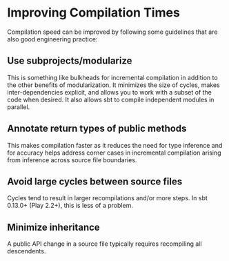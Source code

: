 <!--- Copyright (C) 2009-2015 Typesafe Inc. <http://www.typesafe.com> -->
# Improving Compilation Times

Compilation speed can be improved by following some guidelines that are also good engineering practice:

## Use subprojects/modularize

This is something like bulkheads for incremental compilation in addition to the other benefits of modularization. It minimizes the size of cycles, makes inter-dependencies explicit, and allows you to work with a subset of the code when desired. It also allows sbt to compile independent modules in parallel.

## Annotate return types of public methods

This makes compilation faster as it reduces the need for type inference and for accuracy helps address corner cases in incremental compilation arising from inference across source file boundaries.

## Avoid large cycles between source files

Cycles tend to result in larger recompilations and/or more steps.  In sbt 0.13.0+ (Play 2.2+), this is less of a problem.

## Minimize inheritance

A public API change in a source file typically requires recompiling all descendents.
